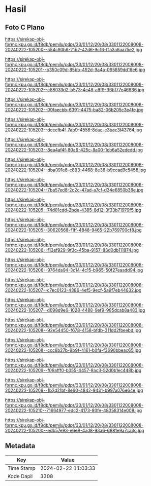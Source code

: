 # Hasil

## Foto C Plano

https://sirekap-obj-formc.kpu.go.id/f8db/pemilu/pdpr/33/01/12/20/08/3301122008008-20240222-105200--554c90b6-21b2-42d6-9c16-f1a3a9aa75e2.jpg

https://sirekap-obj-formc.kpu.go.id/f8db/pemilu/pdpr/33/01/12/20/08/3301122008008-20240222-105201--b350c09d-85bb-492d-9a4a-095859dd16e6.jpg

https://sirekap-obj-formc.kpu.go.id/f8db/pemilu/pdpr/33/01/12/20/08/3301122008008-20240222-105202--c88033d2-b573-4c48-a8f9-36bf77e46636.jpg

https://sirekap-obj-formc.kpu.go.id/f8db/pemilu/pdpr/33/01/12/20/08/3301122008008-20240222-105202--00faecbb-6391-4475-ba82-06b205c3e4fe.jpg

https://sirekap-obj-formc.kpu.go.id/f8db/pemilu/pdpr/33/01/12/20/08/3301122008008-20240222-105203--dcccfb4f-7ab9-4558-8dae-c3bae3f43764.jpg

https://sirekap-obj-formc.kpu.go.id/f8db/pemilu/pdpr/33/01/12/20/08/3301122008008-20240222-105203--8ea4af4f-80a6-425c-8a00-1cb6a52ededd.jpg

https://sirekap-obj-formc.kpu.go.id/f8db/pemilu/pdpr/33/01/12/20/08/3301122008008-20240222-105204--dba091e8-c893-4468-8e36-b9ccad9c5458.jpg

https://sirekap-obj-formc.kpu.go.id/f8db/pemilu/pdpr/33/01/12/20/08/3301122008008-20240222-105204--7ba57ed8-2c2c-47ad-a7cf-d34e6850b36e.jpg

https://sirekap-obj-formc.kpu.go.id/f8db/pemilu/pdpr/33/01/12/20/08/3301122008008-20240222-105205--74d01cdd-2bde-4385-8d12-3f33b71979f5.jpg

https://sirekap-obj-formc.kpu.go.id/f8db/pemilu/pdpr/33/01/12/20/08/3301122008008-20240222-105205--30620568-f1ff-4848-9465-22b769790cf8.jpg

https://sirekap-obj-formc.kpu.go.id/f8db/pemilu/pdpr/33/01/12/20/08/3301122008008-20240222-105206--f13ef929-9f3c-45ba-9157-83d0db111874.jpg

https://sirekap-obj-formc.kpu.go.id/f8db/pemilu/pdpr/33/01/12/20/08/3301122008008-20240222-105206--9764da94-3c14-4c15-b965-50f27eaadd94.jpg

https://sirekap-obj-formc.kpu.go.id/f8db/pemilu/pdpr/33/01/12/20/08/3301122008008-20240222-105207--c7ec0123-4386-4ef5-9ecf-5a9f7eb44632.jpg

https://sirekap-obj-formc.kpu.go.id/f8db/pemilu/pdpr/33/01/12/20/08/3301122008008-20240222-105207--d098d9e6-1028-4488-9ef9-985dcab8a483.jpg

https://sirekap-obj-formc.kpu.go.id/f8db/pemilu/pdpr/33/01/12/20/08/3301122008008-20240222-105208--92e54450-f678-4158-bfdb-311dd2fbeebd.jpg

https://sirekap-obj-formc.kpu.go.id/f8db/pemilu/pdpr/33/01/12/20/08/3301122008008-20240222-105208--ccc8b27b-9b9f-4161-b0fa-f3690bbeac65.jpg

https://sirekap-obj-formc.kpu.go.id/f8db/pemilu/pdpr/33/01/12/20/08/3301122008008-20240222-105209--f09afff0-b055-4457-8ac3-52d0b1ec448b.jpg

https://sirekap-obj-formc.kpu.go.id/f8db/pemilu/pdpr/33/01/12/20/08/3301122008008-20240222-105209--1b2d21bf-8e60-4842-9431-b997a076e64e.jpg

https://sirekap-obj-formc.kpu.go.id/f8db/pemilu/pdpr/33/01/12/20/08/3301122008008-20240222-105210--71664977-edc2-4173-80fe-48358314e008.jpg

https://sirekap-obj-formc.kpu.go.id/f8db/pemilu/pdpr/33/01/12/20/08/3301122008008-20240222-105200--edb57e93-e6e9-4ad8-93a6-6881e9a7ca3c.jpg


## Metadata

| Key        | Value               |
| ---------- | ------------------- |
| Time Stamp | 2024-02-22 11:03:33 |
| Kode Dapil | 3308                |



